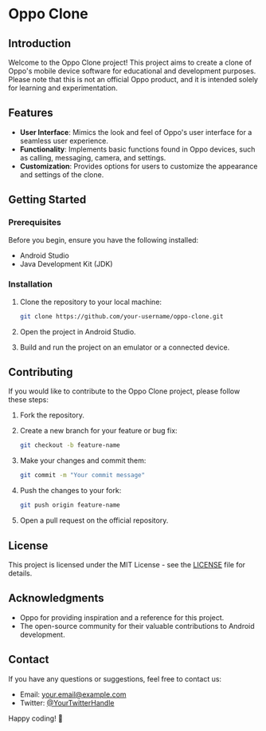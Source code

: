 # Oppo Clone

## Introduction

Welcome to the Oppo Clone project! This project aims to create a clone of Oppo's mobile device software for educational and development purposes. Please note that this is not an official Oppo product, and it is intended solely for learning and experimentation.

## Features

- **User Interface**: Mimics the look and feel of Oppo's user interface for a seamless user experience.
- **Functionality**: Implements basic functions found in Oppo devices, such as calling, messaging, camera, and settings.
- **Customization**: Provides options for users to customize the appearance and settings of the clone.

## Getting Started

### Prerequisites

Before you begin, ensure you have the following installed:

- Android Studio
- Java Development Kit (JDK)

### Installation

1. Clone the repository to your local machine:

   ```bash
   git clone https://github.com/your-username/oppo-clone.git
   ```

2. Open the project in Android Studio.

3. Build and run the project on an emulator or a connected device.

## Contributing

If you would like to contribute to the Oppo Clone project, please follow these steps:

1. Fork the repository.

2. Create a new branch for your feature or bug fix:

   ```bash
   git checkout -b feature-name
   ```

3. Make your changes and commit them:

   ```bash
   git commit -m "Your commit message"
   ```

4. Push the changes to your fork:

   ```bash
   git push origin feature-name
   ```

5. Open a pull request on the official repository.

## License

This project is licensed under the MIT License - see the [LICENSE](LICENSE) file for details.

## Acknowledgments

- Oppo for providing inspiration and a reference for this project.
- The open-source community for their valuable contributions to Android development.

## Contact

If you have any questions or suggestions, feel free to contact us:

- Email: your.email@example.com
- Twitter: [@YourTwitterHandle](https://twitter.com/YourTwitterHandle)

Happy coding! 🚀